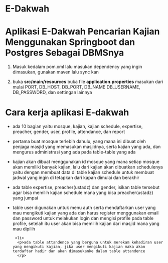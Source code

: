 # E-Dakwah
<h1> Aplikasi E-Dakwah Pencarian Kajian Menggunakan Springboot dan Postgres Sebagai DBMSnya </h1>

<ol>
  <li><p> Masuk kedalam pom.xml lalu masukan dependency yang ingin dimasukan, gunakan maven lalu sync kan </p></li>
  <li><p> buka <strong>src/main/resources</strong> buka file <strong>application.properties</strong> masukan dari mulai PORT, DB_HOST, DB_PORT, DB_NAME
  DB_USERNAME, DB_PASSWORD, dan settingan lainnya<p></li>
</ol>

# Cara kerja aplikasi E-dakwah
<ul>
  <li>
    <p> ada 10 bagian yaitu mosque, kajian, kajian schedule, expertise, preacher, gender, user, profile, attendance, dan report </p>
  </li>
  
  <li>
    <p> pertama buat mosque terlebih dahulu, yang mana ini dibuat oleh penjaga masjid yang memasukan masjidnya, serta kajian yang ada, dan mengurus
    administrasi yang ada pada table-table yang ada</p>
  </li>
  
  <li>
    <p> kajian akan dibuat menggunakan id mosque yang mana setiap mosque akan memiliki banyak kajian, lalu dari kajian akan dibuatkan schedulenya 
    yaitu dengan membuat data di table kajian schedule untuk membuat jadwal yang ingin di tetapkan dari kapan dimulai dan berakhir </p>
   </li>
  
  <li>
    <p> ada table expertise, preacher(ustadz) dan gender, isikan table tersebut agar bisa memilih kajian schedule mana yang bisa preacher(ustadz) yang jumpai </p>
   </li>
   
   <li>
      <p>
         table user digunakan untuk menu auth serta mendaftarkan user yang mau mengikuti kajian yang ada
         dan harus register menggunakan email dan password untuk melakukan login dan mengisi profile pada table profile,
         setelah itu user akan bisa memilih kajian dari masjid mana yang mau dipilih
      </p>
   </li>
  
     <li>
      <p>ada table attandence yang berguna untuk merekam kehadiran user yang mengikuti kajian, jika user mengikuti kajian maka akan terdaftar hadir dan akan dimasukanke dalam table attandence
      </p>
   </li>
  
 </ul>

